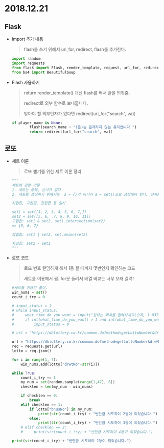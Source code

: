 # 2018.12.21

## Flask

- import 추가 내용

  > flash를 쓰기 위해서 url_for, redirect, flash를 추가한다.

  ```python
  import random
  import requests
  from flask import Flask, render_template, request, url_for, redirect, flash
  from bs4 import BeautifulSoup
  ```

- Flash 사용하기

  > return render_template() 대신 flash를 써서 글을 띄워줌.
  >
  > redirect로 외부 함수로 보내줍니다.  
  >
  > 받아야 할 외부인자가 있다면 redirect(url_for("search", va))

  ```python
  if player_name is None:
          flash(search_name + "(은)는 존재하지 않는 유저입니다.")
          return redirect(url_for("search", va))
  ```

## 로또

- 세트 이론

  > 로또 뽑기를 위한 세트 이론 정리

  ```python
  """
  세트에 관한 이론
  1. 세트는 중복, 순서가 없다
  2. 세트를 생성하기 위해서는  a = {}가 아니라 a = set()으로 생성해야 한다. 전자는 딕셔너리다.
  
  차집합, 교집합, 합집합 등 실시
  
  set1 = set([1, 2, 3, 4, 5, 6, 7,])
  set2 = set([5, 6, ,7, 8, 9, 10, 11])
  교집합: set1 & set2, set1.intersection(set2)
  => {5, 6, 7}
  
  합집합: set1 | set2, set.union(set2)
  
  차집합: set2 - set1
  """
  ```

- 로또 코드

  > 로또 번호 랜덤하게 해서 1등 될 때까지 몇번인지 확인하는 코드
  >
  > 세트를 이용해서 짬. for문 돌려서 배열 비교는 너무 오래 걸려!

  ```python
  #세트를 이용한 풀이.
  win_nums = set()
  count_i_try = 0
  
  # input_status = 1
  # while input_status:
  #     what_time_do_you_want = input("원하는 회차를 입력하세요(숫자, 1~837): ")
  #     if int(what_time_do_you_want) > 1 and int(what_time_do_you_want) < 838:
  #         input_status = 0
  
  # url = "https://dhlottery.co.kr/common.do?method=getLottoNumber&drwNo=" + str(what_time_do_you_want)
  
  url = "https://dhlottery.co.kr/common.do?method=getLottoNumber&drwNo=837"
  req = requests.get(url)
  lotto = req.json()
  
  for i in range(1, 7):
      win_nums.add(lotto["drwtNo"+str(i)])
  
  while True:
      count_i_try += 1
      my_num = set(random.sample(range(1,47), 6))
      checklen = len(my_num - win_nums)
  
      if checklen == 0:
          break
      elif checklen == 1:
          if lotto["bnusNo"] in my_num:
              print(str(count_i_try) + "번만큼 시도하여 2등이 되었습니다.")
          else:
              print(str(count_i_try) + "번만큼 시도하여 3등이 되었습니다.")
      # elif checklen == 2:
      #     print(str(count_i_try) + "번만큼 시도하여 4등이 되었습니다.")
  
  print(str(count_i_try) + "번만큼 시도하여 1등이 되었습니다.")
  ```
